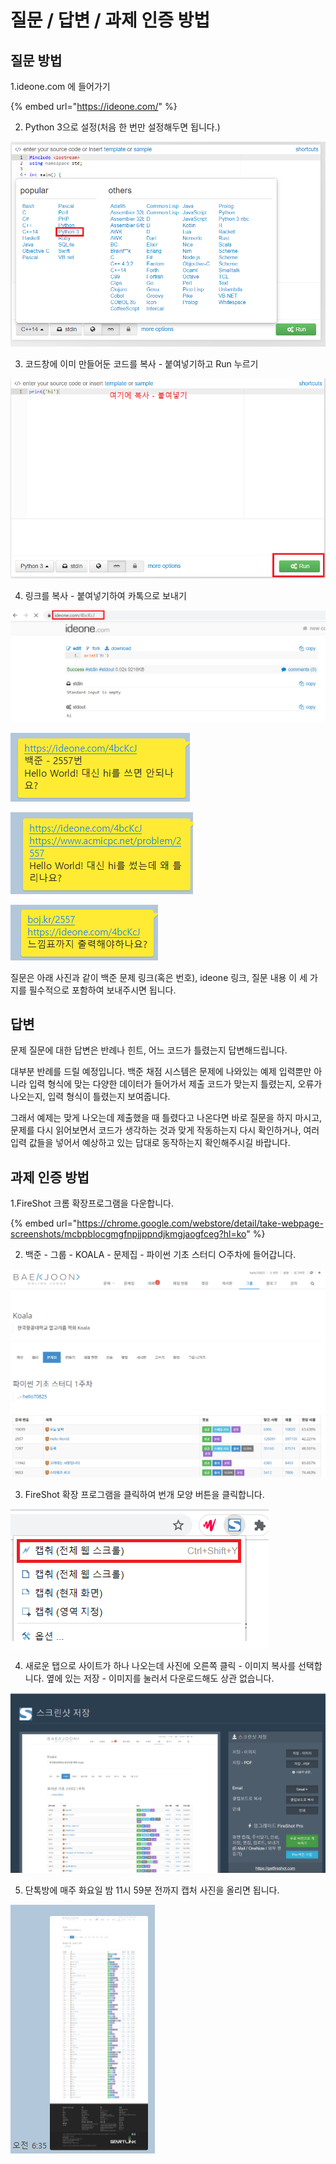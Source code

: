 # 질문 / 답변 / 과제 인증 방법

## 질문 방법



1.ideone.com 에 들어가기

{% embed url="https://ideone.com/" %}

2. Python 3으로 설정\(처음 한 번만 설정해두면 됩니다.\)

![](../.gitbook/assets/image%20%2859%29.png)

3. 코드창에 이미 만들어둔 코드를 복사 - 붙여넣기하고 Run 누르기

![](../.gitbook/assets/image%20%2886%29.png)

4. 링크를 복사 - 붙여넣기하여 카톡으로 보내기

![](../.gitbook/assets/image%20%2883%29.png)

![](../.gitbook/assets/image%20%2852%29.png)

![](../.gitbook/assets/image%20%2888%29.png)

![](../.gitbook/assets/image%20%2848%29.png)

질문은 아래 사진과 같이 백준 문제 링크\(혹은 번호\), ideone 링크, 질문 내용 이 세 가지를 필수적으로 포함하여 보내주시면 됩니다.



## 답변

문제 질문에 대한 답변은 반례나 힌트, 어느 코드가 틀렸는지 답변해드립니다.

대부분 반례를 드릴 예정입니다. 백준 채점 시스템은 문제에 나와있는 예제 입력뿐만 아니라 입력 형식에 맞는 다양한 데이터가 들어가서 제출 코드가 맞는지 틀렸는지, 오류가 나오는지, 입력 형식이 틀렸는지 보여줍니다.

그래서 예제는 맞게 나오는데 제출했을 때 틀렸다고 나온다면 바로 질문을 하지 마시고, 문제를 다시 읽어보면서 코드가 생각하는 것과 맞게 작동하는지 다시 확인하거나, 여러 입력 값들을 넣어서 예상하고 있는 답대로 동작하는지 확인해주시길 바랍니다.



## 과제 인증 방법

1.FireShot 크롬 확장프로그램을 다운합니다.

{% embed url="https://chrome.google.com/webstore/detail/take-webpage-screenshots/mcbpblocgmgfnpjjppndjkmgjaogfceg?hl=ko" %}



2. 백준 - 그룹 - KOALA - 문제집 - 파이썬 기초 스터디 ○주차에 들어갑니다.

![](../.gitbook/assets/image%20%2884%29.png)

3. FireShot 확장 프로그램을 클릭하여 번개 모양 버튼을 클릭합니다.

![](../.gitbook/assets/image%20%2844%29.png)

4. 새로운 탭으로 사이트가 하나 나오는데 사진에 오른쪽 클릭 - 이미지 복사를 선택합니다. 옆에 있는 저장 - 이미지를 눌러서 다운로드해도 상관 없습니다.

![](../.gitbook/assets/image%20%2875%29.png)

5. 단톡방에 매주 화요일 밤 11시 59분 전까지 캡처 사진을 올리면 됩니다.

![](../.gitbook/assets/image%20%28103%29.png)


